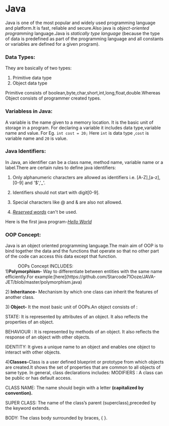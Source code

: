 # Java
Java is one of the most popular and widely used programming language and platform.It is fast, reliable and secure.Also java is *object-oriented programming* language.Java is *statically type language* (because the type of data is predefined as part of the programming language and all constants or variables are defined for a given program).
### Data Types:
They are basically of two types:
1) Primitive data type
2) Object data type

Primitive consists of boolean,byte,char,short,int,long,float,double.Whereas Object consists of programmer created types.
### Variabless in Java:
A variable is the name given to a memory location. It is the basic unit of storage in a program.
For declaring a variable it includes data type,variable name and value.
For Eg. `int cost = 20;`
Here `int` is data type ,`cost` is variable name and `20` is value.
### Java Identifiers:
In Java, an identifier can be a class name, method name, variable name or a label.There are certain rules to define java identifiers:

1. Only alphanumeric characters are allowed as identifiers i.e. [A-Z],[a-z],[0-9] and '$','_'.

1. Identifiers should not start with digit[0-9].

1. Special characters like @ and & are also not allowed.

1. [*Reserved words*](https://www.computerhope.com/jargon/j/java_reserved_words.htm) can't be used.

Here is the first java program-[*Hello World*](https://github.com/Starcode71Ooze/JAVA-JET/blob/master/HelloWorld.java)

### OOP Concept:
Java is an object oriented programming language.The main aim of OOP is to bind together the data and the functions that operate so that no other part of the code can access this data except that function.
<dd>OOPs Concept INCLUDES: </dd>
1)<B>Polymorphism-</B> Way to differentiate between entities with the same name efficiently.For example:[here](https://github.com/Starcode71Ooze/JAVA-JET/blob/master/polymorphism.java) 

2)<B> Inheritance-</B> Mechanism by which one class can inherit the features of another class.

3)<B> Object-</B> It the most basic unit of OOPs.An object consists of : 
 
 STATE: It is represented by attributes of an object. It also reflects the properties of an object.
 
 BEHAVIOUR : It is represented by methods of an object. It also reflects the response of an object with other objects.
 
 IDENTITY: It gives a unique name to an object and enables one object to interact with other objects.

4)<B>Classes-</B>Class is a user defined blueprint or prototype from which objects are created.It shows the set of properties that are common to all objects of same type. In general, class declarations includes:
MODIFIERS : A class can be public or has default access.

CLASS NAME: The name should begin with a letter <B>(capitalized by convention).</B>

SUPER CLASS: The name of the class’s parent (superclass),preceded by the keyword extends.

BODY: The class body surrounded by braces, { }.











